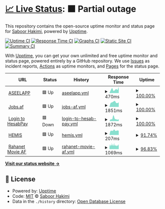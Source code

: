 # [📈 Live Status](https://upptime.saboor.rocks): <!--live status--> **🟧 Partial outage**

This repository contains the open-source uptime monitor and status page for [Saboor Hakimi](https://aseelapp.com), powered by [Upptime](https://github.com/upptime/upptime).

[![Uptime CI](https://github.com/Saboor-Hakimi/upptime/workflows/Uptime%20CI/badge.svg)](https://github.com/Saboor-Hakimi/upptime/actions?query=workflow%3A%22Uptime+CI%22)
[![Response Time CI](https://github.com/Saboor-Hakimi/upptime/workflows/Response%20Time%20CI/badge.svg)](https://github.com/Saboor-Hakimi/upptime/actions?query=workflow%3A%22Response+Time+CI%22)
[![Graphs CI](https://github.com/Saboor-Hakimi/upptime/workflows/Graphs%20CI/badge.svg)](https://github.com/Saboor-Hakimi/upptime/actions?query=workflow%3A%22Graphs+CI%22)
[![Static Site CI](https://github.com/Saboor-Hakimi/upptime/workflows/Static%20Site%20CI/badge.svg)](https://github.com/Saboor-Hakimi/upptime/actions?query=workflow%3A%22Static+Site+CI%22)
[![Summary CI](https://github.com/Saboor-Hakimi/upptime/workflows/Summary%20CI/badge.svg)](https://github.com/Saboor-Hakimi/upptime/actions?query=workflow%3A%22Summary+CI%22)

With [Upptime](https://upptime.js.org), you can get your own unlimited and free uptime monitor and status page, powered entirely by a GitHub repository. We use [Issues](https://github.com/Saboor-Hakimi/upptime/issues) as incident reports, [Actions](https://github.com/Saboor-Hakimi/upptime/actions) as uptime monitors, and [Pages](https://upptime.saboor.rocks) for the status page.

<!--start: status pages-->
<!-- This summary is generated by Upptime (https://github.com/upptime/upptime) -->
<!-- Do not edit this manually, your changes will be overwritten -->
<!-- prettier-ignore -->
| URL | Status | History | Response Time | Uptime |
| --- | ------ | ------- | ------------- | ------ |
| <img alt="" src="https://icons.duckduckgo.com/ip3/aseelapp.com.ico" height="13"> [ASEELAPP](https://aseelapp.com) | 🟩 Up | [aseelapp.yml](https://github.com/Saboor-Hakimi/upptime/commits/HEAD/history/aseelapp.yml) | <details><summary><img alt="Response time graph" src="./graphs/aseelapp/response-time-week.png" height="20"> 470ms</summary><br><a href="https://upptime.sab00r.com/history/aseelapp"><img alt="Response time 1124" src="https://img.shields.io/endpoint?url=https%3A%2F%2Fraw.githubusercontent.com%2FSaboor-Hakimi%2Fupptime%2FHEAD%2Fapi%2Faseelapp%2Fresponse-time.json"></a><br><a href="https://upptime.sab00r.com/history/aseelapp"><img alt="24-hour response time 779" src="https://img.shields.io/endpoint?url=https%3A%2F%2Fraw.githubusercontent.com%2FSaboor-Hakimi%2Fupptime%2FHEAD%2Fapi%2Faseelapp%2Fresponse-time-day.json"></a><br><a href="https://upptime.sab00r.com/history/aseelapp"><img alt="7-day response time 470" src="https://img.shields.io/endpoint?url=https%3A%2F%2Fraw.githubusercontent.com%2FSaboor-Hakimi%2Fupptime%2FHEAD%2Fapi%2Faseelapp%2Fresponse-time-week.json"></a><br><a href="https://upptime.sab00r.com/history/aseelapp"><img alt="30-day response time 433" src="https://img.shields.io/endpoint?url=https%3A%2F%2Fraw.githubusercontent.com%2FSaboor-Hakimi%2Fupptime%2FHEAD%2Fapi%2Faseelapp%2Fresponse-time-month.json"></a><br><a href="https://upptime.sab00r.com/history/aseelapp"><img alt="1-year response time 1162" src="https://img.shields.io/endpoint?url=https%3A%2F%2Fraw.githubusercontent.com%2FSaboor-Hakimi%2Fupptime%2FHEAD%2Fapi%2Faseelapp%2Fresponse-time-year.json"></a></details> | <details><summary><a href="https://upptime.sab00r.com/history/aseelapp">100.00%</a></summary><a href="https://upptime.sab00r.com/history/aseelapp"><img alt="All-time uptime 98.11%" src="https://img.shields.io/endpoint?url=https%3A%2F%2Fraw.githubusercontent.com%2FSaboor-Hakimi%2Fupptime%2FHEAD%2Fapi%2Faseelapp%2Fuptime.json"></a><br><a href="https://upptime.sab00r.com/history/aseelapp"><img alt="24-hour uptime 100.00%" src="https://img.shields.io/endpoint?url=https%3A%2F%2Fraw.githubusercontent.com%2FSaboor-Hakimi%2Fupptime%2FHEAD%2Fapi%2Faseelapp%2Fuptime-day.json"></a><br><a href="https://upptime.sab00r.com/history/aseelapp"><img alt="7-day uptime 100.00%" src="https://img.shields.io/endpoint?url=https%3A%2F%2Fraw.githubusercontent.com%2FSaboor-Hakimi%2Fupptime%2FHEAD%2Fapi%2Faseelapp%2Fuptime-week.json"></a><br><a href="https://upptime.sab00r.com/history/aseelapp"><img alt="30-day uptime 100.00%" src="https://img.shields.io/endpoint?url=https%3A%2F%2Fraw.githubusercontent.com%2FSaboor-Hakimi%2Fupptime%2FHEAD%2Fapi%2Faseelapp%2Fuptime-month.json"></a><br><a href="https://upptime.sab00r.com/history/aseelapp"><img alt="1-year uptime 99.63%" src="https://img.shields.io/endpoint?url=https%3A%2F%2Fraw.githubusercontent.com%2FSaboor-Hakimi%2Fupptime%2FHEAD%2Fapi%2Faseelapp%2Fuptime-year.json"></a></details>
| <img alt="" src="https://icons.duckduckgo.com/ip3/jobs.af.ico" height="13"> [Jobs.af](https://jobs.af) | 🟩 Up | [jobs-af.yml](https://github.com/Saboor-Hakimi/upptime/commits/HEAD/history/jobs-af.yml) | <details><summary><img alt="Response time graph" src="./graphs/jobs-af/response-time-week.png" height="20"> 1851ms</summary><br><a href="https://upptime.sab00r.com/history/jobs-af"><img alt="Response time 2003" src="https://img.shields.io/endpoint?url=https%3A%2F%2Fraw.githubusercontent.com%2FSaboor-Hakimi%2Fupptime%2FHEAD%2Fapi%2Fjobs-af%2Fresponse-time.json"></a><br><a href="https://upptime.sab00r.com/history/jobs-af"><img alt="24-hour response time 1836" src="https://img.shields.io/endpoint?url=https%3A%2F%2Fraw.githubusercontent.com%2FSaboor-Hakimi%2Fupptime%2FHEAD%2Fapi%2Fjobs-af%2Fresponse-time-day.json"></a><br><a href="https://upptime.sab00r.com/history/jobs-af"><img alt="7-day response time 1851" src="https://img.shields.io/endpoint?url=https%3A%2F%2Fraw.githubusercontent.com%2FSaboor-Hakimi%2Fupptime%2FHEAD%2Fapi%2Fjobs-af%2Fresponse-time-week.json"></a><br><a href="https://upptime.sab00r.com/history/jobs-af"><img alt="30-day response time 1802" src="https://img.shields.io/endpoint?url=https%3A%2F%2Fraw.githubusercontent.com%2FSaboor-Hakimi%2Fupptime%2FHEAD%2Fapi%2Fjobs-af%2Fresponse-time-month.json"></a><br><a href="https://upptime.sab00r.com/history/jobs-af"><img alt="1-year response time 1992" src="https://img.shields.io/endpoint?url=https%3A%2F%2Fraw.githubusercontent.com%2FSaboor-Hakimi%2Fupptime%2FHEAD%2Fapi%2Fjobs-af%2Fresponse-time-year.json"></a></details> | <details><summary><a href="https://upptime.sab00r.com/history/jobs-af">100.00%</a></summary><a href="https://upptime.sab00r.com/history/jobs-af"><img alt="All-time uptime 99.98%" src="https://img.shields.io/endpoint?url=https%3A%2F%2Fraw.githubusercontent.com%2FSaboor-Hakimi%2Fupptime%2FHEAD%2Fapi%2Fjobs-af%2Fuptime.json"></a><br><a href="https://upptime.sab00r.com/history/jobs-af"><img alt="24-hour uptime 100.00%" src="https://img.shields.io/endpoint?url=https%3A%2F%2Fraw.githubusercontent.com%2FSaboor-Hakimi%2Fupptime%2FHEAD%2Fapi%2Fjobs-af%2Fuptime-day.json"></a><br><a href="https://upptime.sab00r.com/history/jobs-af"><img alt="7-day uptime 100.00%" src="https://img.shields.io/endpoint?url=https%3A%2F%2Fraw.githubusercontent.com%2FSaboor-Hakimi%2Fupptime%2FHEAD%2Fapi%2Fjobs-af%2Fuptime-week.json"></a><br><a href="https://upptime.sab00r.com/history/jobs-af"><img alt="30-day uptime 100.00%" src="https://img.shields.io/endpoint?url=https%3A%2F%2Fraw.githubusercontent.com%2FSaboor-Hakimi%2Fupptime%2FHEAD%2Fapi%2Fjobs-af%2Fuptime-month.json"></a><br><a href="https://upptime.sab00r.com/history/jobs-af"><img alt="1-year uptime 99.99%" src="https://img.shields.io/endpoint?url=https%3A%2F%2Fraw.githubusercontent.com%2FSaboor-Hakimi%2Fupptime%2FHEAD%2Fapi%2Fjobs-af%2Fuptime-year.json"></a></details>
| <img alt="" src="https://icons.duckduckgo.com/ip3/api.hesab.af.ico" height="13"> [Login to HesabPay](https://api.hesab.af/) | 🟥 Down | [login-to-hesab-pay.yml](https://github.com/Saboor-Hakimi/upptime/commits/HEAD/history/login-to-hesab-pay.yml) | <details><summary><img alt="Response time graph" src="./graphs/login-to-hesab-pay/response-time-week.png" height="20"> 1872ms</summary><br><a href="https://upptime.sab00r.com/history/login-to-hesab-pay"><img alt="Response time 1601" src="https://img.shields.io/endpoint?url=https%3A%2F%2Fraw.githubusercontent.com%2FSaboor-Hakimi%2Fupptime%2FHEAD%2Fapi%2Flogin-to-hesab-pay%2Fresponse-time.json"></a><br><a href="https://upptime.sab00r.com/history/login-to-hesab-pay"><img alt="24-hour response time 1416" src="https://img.shields.io/endpoint?url=https%3A%2F%2Fraw.githubusercontent.com%2FSaboor-Hakimi%2Fupptime%2FHEAD%2Fapi%2Flogin-to-hesab-pay%2Fresponse-time-day.json"></a><br><a href="https://upptime.sab00r.com/history/login-to-hesab-pay"><img alt="7-day response time 1872" src="https://img.shields.io/endpoint?url=https%3A%2F%2Fraw.githubusercontent.com%2FSaboor-Hakimi%2Fupptime%2FHEAD%2Fapi%2Flogin-to-hesab-pay%2Fresponse-time-week.json"></a><br><a href="https://upptime.sab00r.com/history/login-to-hesab-pay"><img alt="30-day response time 1591" src="https://img.shields.io/endpoint?url=https%3A%2F%2Fraw.githubusercontent.com%2FSaboor-Hakimi%2Fupptime%2FHEAD%2Fapi%2Flogin-to-hesab-pay%2Fresponse-time-month.json"></a><br><a href="https://upptime.sab00r.com/history/login-to-hesab-pay"><img alt="1-year response time 1580" src="https://img.shields.io/endpoint?url=https%3A%2F%2Fraw.githubusercontent.com%2FSaboor-Hakimi%2Fupptime%2FHEAD%2Fapi%2Flogin-to-hesab-pay%2Fresponse-time-year.json"></a></details> | <details><summary><a href="https://upptime.sab00r.com/history/login-to-hesab-pay">100.00%</a></summary><a href="https://upptime.sab00r.com/history/login-to-hesab-pay"><img alt="All-time uptime 100.00%" src="https://img.shields.io/endpoint?url=https%3A%2F%2Fraw.githubusercontent.com%2FSaboor-Hakimi%2Fupptime%2FHEAD%2Fapi%2Flogin-to-hesab-pay%2Fuptime.json"></a><br><a href="https://upptime.sab00r.com/history/login-to-hesab-pay"><img alt="24-hour uptime 100.00%" src="https://img.shields.io/endpoint?url=https%3A%2F%2Fraw.githubusercontent.com%2FSaboor-Hakimi%2Fupptime%2FHEAD%2Fapi%2Flogin-to-hesab-pay%2Fuptime-day.json"></a><br><a href="https://upptime.sab00r.com/history/login-to-hesab-pay"><img alt="7-day uptime 100.00%" src="https://img.shields.io/endpoint?url=https%3A%2F%2Fraw.githubusercontent.com%2FSaboor-Hakimi%2Fupptime%2FHEAD%2Fapi%2Flogin-to-hesab-pay%2Fuptime-week.json"></a><br><a href="https://upptime.sab00r.com/history/login-to-hesab-pay"><img alt="30-day uptime 100.00%" src="https://img.shields.io/endpoint?url=https%3A%2F%2Fraw.githubusercontent.com%2FSaboor-Hakimi%2Fupptime%2FHEAD%2Fapi%2Flogin-to-hesab-pay%2Fuptime-month.json"></a><br><a href="https://upptime.sab00r.com/history/login-to-hesab-pay"><img alt="1-year uptime 100.00%" src="https://img.shields.io/endpoint?url=https%3A%2F%2Fraw.githubusercontent.com%2FSaboor-Hakimi%2Fupptime%2FHEAD%2Fapi%2Flogin-to-hesab-pay%2Fuptime-year.json"></a></details>
| <img alt="" src="https://icons.duckduckgo.com/ip3/null.ico" height="13"> [HEMIS](149.54.12.140) | 🟩 Up | [hemis.yml](https://github.com/Saboor-Hakimi/upptime/commits/HEAD/history/hemis.yml) | <details><summary><img alt="Response time graph" src="./graphs/hemis/response-time-week.png" height="20"> 207ms</summary><br><a href="https://upptime.sab00r.com/history/hemis"><img alt="Response time 244" src="https://img.shields.io/endpoint?url=https%3A%2F%2Fraw.githubusercontent.com%2FSaboor-Hakimi%2Fupptime%2FHEAD%2Fapi%2Fhemis%2Fresponse-time.json"></a><br><a href="https://upptime.sab00r.com/history/hemis"><img alt="24-hour response time 197" src="https://img.shields.io/endpoint?url=https%3A%2F%2Fraw.githubusercontent.com%2FSaboor-Hakimi%2Fupptime%2FHEAD%2Fapi%2Fhemis%2Fresponse-time-day.json"></a><br><a href="https://upptime.sab00r.com/history/hemis"><img alt="7-day response time 207" src="https://img.shields.io/endpoint?url=https%3A%2F%2Fraw.githubusercontent.com%2FSaboor-Hakimi%2Fupptime%2FHEAD%2Fapi%2Fhemis%2Fresponse-time-week.json"></a><br><a href="https://upptime.sab00r.com/history/hemis"><img alt="30-day response time 231" src="https://img.shields.io/endpoint?url=https%3A%2F%2Fraw.githubusercontent.com%2FSaboor-Hakimi%2Fupptime%2FHEAD%2Fapi%2Fhemis%2Fresponse-time-month.json"></a><br><a href="https://upptime.sab00r.com/history/hemis"><img alt="1-year response time 242" src="https://img.shields.io/endpoint?url=https%3A%2F%2Fraw.githubusercontent.com%2FSaboor-Hakimi%2Fupptime%2FHEAD%2Fapi%2Fhemis%2Fresponse-time-year.json"></a></details> | <details><summary><a href="https://upptime.sab00r.com/history/hemis">91.74%</a></summary><a href="https://upptime.sab00r.com/history/hemis"><img alt="All-time uptime 96.42%" src="https://img.shields.io/endpoint?url=https%3A%2F%2Fraw.githubusercontent.com%2FSaboor-Hakimi%2Fupptime%2FHEAD%2Fapi%2Fhemis%2Fuptime.json"></a><br><a href="https://upptime.sab00r.com/history/hemis"><img alt="24-hour uptime 71.77%" src="https://img.shields.io/endpoint?url=https%3A%2F%2Fraw.githubusercontent.com%2FSaboor-Hakimi%2Fupptime%2FHEAD%2Fapi%2Fhemis%2Fuptime-day.json"></a><br><a href="https://upptime.sab00r.com/history/hemis"><img alt="7-day uptime 91.74%" src="https://img.shields.io/endpoint?url=https%3A%2F%2Fraw.githubusercontent.com%2FSaboor-Hakimi%2Fupptime%2FHEAD%2Fapi%2Fhemis%2Fuptime-week.json"></a><br><a href="https://upptime.sab00r.com/history/hemis"><img alt="30-day uptime 96.57%" src="https://img.shields.io/endpoint?url=https%3A%2F%2Fraw.githubusercontent.com%2FSaboor-Hakimi%2Fupptime%2FHEAD%2Fapi%2Fhemis%2Fuptime-month.json"></a><br><a href="https://upptime.sab00r.com/history/hemis"><img alt="1-year uptime 94.14%" src="https://img.shields.io/endpoint?url=https%3A%2F%2Fraw.githubusercontent.com%2FSaboor-Hakimi%2Fupptime%2FHEAD%2Fapi%2Fhemis%2Fuptime-year.json"></a></details>
| <img alt="" src="https://icons.duckduckgo.com/ip3/movie.af.ico" height="13"> [Rahanet Movie AF](http://movie.af/) | 🟩 Up | [rahanet-movie-af.yml](https://github.com/Saboor-Hakimi/upptime/commits/HEAD/history/rahanet-movie-af.yml) | <details><summary><img alt="Response time graph" src="./graphs/rahanet-movie-af/response-time-week.png" height="20"> 1069ms</summary><br><a href="https://upptime.sab00r.com/history/rahanet-movie-af"><img alt="Response time 1323" src="https://img.shields.io/endpoint?url=https%3A%2F%2Fraw.githubusercontent.com%2FSaboor-Hakimi%2Fupptime%2FHEAD%2Fapi%2Frahanet-movie-af%2Fresponse-time.json"></a><br><a href="https://upptime.sab00r.com/history/rahanet-movie-af"><img alt="24-hour response time 1172" src="https://img.shields.io/endpoint?url=https%3A%2F%2Fraw.githubusercontent.com%2FSaboor-Hakimi%2Fupptime%2FHEAD%2Fapi%2Frahanet-movie-af%2Fresponse-time-day.json"></a><br><a href="https://upptime.sab00r.com/history/rahanet-movie-af"><img alt="7-day response time 1069" src="https://img.shields.io/endpoint?url=https%3A%2F%2Fraw.githubusercontent.com%2FSaboor-Hakimi%2Fupptime%2FHEAD%2Fapi%2Frahanet-movie-af%2Fresponse-time-week.json"></a><br><a href="https://upptime.sab00r.com/history/rahanet-movie-af"><img alt="30-day response time 1171" src="https://img.shields.io/endpoint?url=https%3A%2F%2Fraw.githubusercontent.com%2FSaboor-Hakimi%2Fupptime%2FHEAD%2Fapi%2Frahanet-movie-af%2Fresponse-time-month.json"></a><br><a href="https://upptime.sab00r.com/history/rahanet-movie-af"><img alt="1-year response time 1323" src="https://img.shields.io/endpoint?url=https%3A%2F%2Fraw.githubusercontent.com%2FSaboor-Hakimi%2Fupptime%2FHEAD%2Fapi%2Frahanet-movie-af%2Fresponse-time-year.json"></a></details> | <details><summary><a href="https://upptime.sab00r.com/history/rahanet-movie-af">96.83%</a></summary><a href="https://upptime.sab00r.com/history/rahanet-movie-af"><img alt="All-time uptime 99.31%" src="https://img.shields.io/endpoint?url=https%3A%2F%2Fraw.githubusercontent.com%2FSaboor-Hakimi%2Fupptime%2FHEAD%2Fapi%2Frahanet-movie-af%2Fuptime.json"></a><br><a href="https://upptime.sab00r.com/history/rahanet-movie-af"><img alt="24-hour uptime 94.86%" src="https://img.shields.io/endpoint?url=https%3A%2F%2Fraw.githubusercontent.com%2FSaboor-Hakimi%2Fupptime%2FHEAD%2Fapi%2Frahanet-movie-af%2Fuptime-day.json"></a><br><a href="https://upptime.sab00r.com/history/rahanet-movie-af"><img alt="7-day uptime 96.83%" src="https://img.shields.io/endpoint?url=https%3A%2F%2Fraw.githubusercontent.com%2FSaboor-Hakimi%2Fupptime%2FHEAD%2Fapi%2Frahanet-movie-af%2Fuptime-week.json"></a><br><a href="https://upptime.sab00r.com/history/rahanet-movie-af"><img alt="30-day uptime 97.35%" src="https://img.shields.io/endpoint?url=https%3A%2F%2Fraw.githubusercontent.com%2FSaboor-Hakimi%2Fupptime%2FHEAD%2Fapi%2Frahanet-movie-af%2Fuptime-month.json"></a><br><a href="https://upptime.sab00r.com/history/rahanet-movie-af"><img alt="1-year uptime 99.31%" src="https://img.shields.io/endpoint?url=https%3A%2F%2Fraw.githubusercontent.com%2FSaboor-Hakimi%2Fupptime%2FHEAD%2Fapi%2Frahanet-movie-af%2Fuptime-year.json"></a></details>

<!--end: status pages-->

[**Visit our status website →**](https://upptime.saboor.rocks)

## 📄 License

- Powered by: [Upptime](https://github.com/upptime/upptime)
- Code: [MIT](./LICENSE) © [Saboor Hakimi](https://github.com/Saboor-Hakimi)
- Data in the `./history` directory: [Open Database License](https://opendatacommons.org/licenses/odbl/1-0/)
